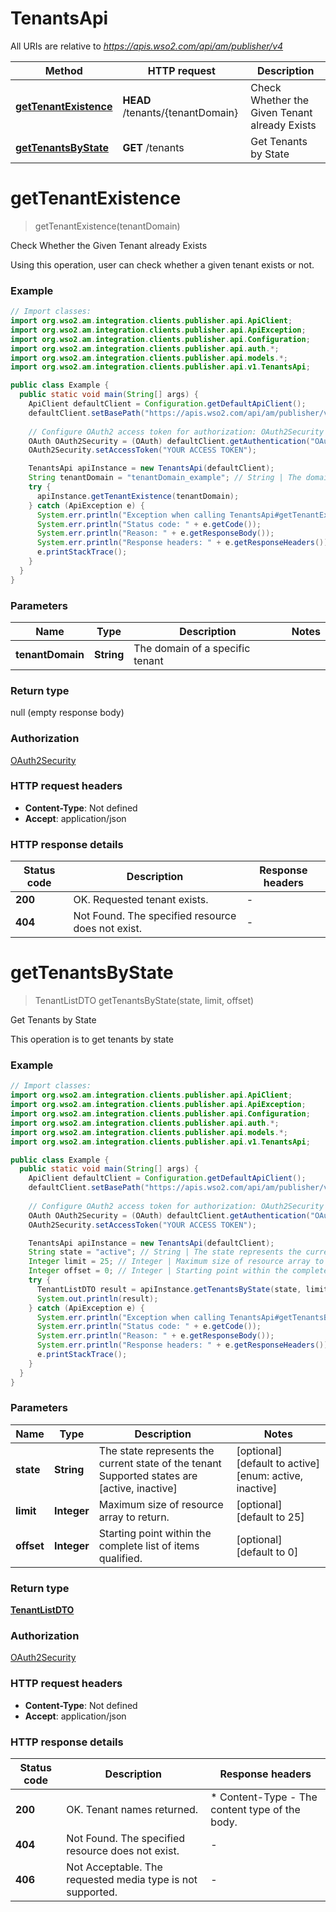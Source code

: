 # TenantsApi

All URIs are relative to *https://apis.wso2.com/api/am/publisher/v4*

Method | HTTP request | Description
------------- | ------------- | -------------
[**getTenantExistence**](TenantsApi.md#getTenantExistence) | **HEAD** /tenants/{tenantDomain} | Check Whether the Given Tenant already Exists
[**getTenantsByState**](TenantsApi.md#getTenantsByState) | **GET** /tenants | Get Tenants by State 


<a name="getTenantExistence"></a>
# **getTenantExistence**
> getTenantExistence(tenantDomain)

Check Whether the Given Tenant already Exists

Using this operation, user can check whether a given tenant exists or not. 

### Example
```java
// Import classes:
import org.wso2.am.integration.clients.publisher.api.ApiClient;
import org.wso2.am.integration.clients.publisher.api.ApiException;
import org.wso2.am.integration.clients.publisher.api.Configuration;
import org.wso2.am.integration.clients.publisher.api.auth.*;
import org.wso2.am.integration.clients.publisher.api.models.*;
import org.wso2.am.integration.clients.publisher.api.v1.TenantsApi;

public class Example {
  public static void main(String[] args) {
    ApiClient defaultClient = Configuration.getDefaultApiClient();
    defaultClient.setBasePath("https://apis.wso2.com/api/am/publisher/v4");
    
    // Configure OAuth2 access token for authorization: OAuth2Security
    OAuth OAuth2Security = (OAuth) defaultClient.getAuthentication("OAuth2Security");
    OAuth2Security.setAccessToken("YOUR ACCESS TOKEN");

    TenantsApi apiInstance = new TenantsApi(defaultClient);
    String tenantDomain = "tenantDomain_example"; // String | The domain of a specific tenant 
    try {
      apiInstance.getTenantExistence(tenantDomain);
    } catch (ApiException e) {
      System.err.println("Exception when calling TenantsApi#getTenantExistence");
      System.err.println("Status code: " + e.getCode());
      System.err.println("Reason: " + e.getResponseBody());
      System.err.println("Response headers: " + e.getResponseHeaders());
      e.printStackTrace();
    }
  }
}
```

### Parameters

Name | Type | Description  | Notes
------------- | ------------- | ------------- | -------------
 **tenantDomain** | **String**| The domain of a specific tenant  |

### Return type

null (empty response body)

### Authorization

[OAuth2Security](../README.md#OAuth2Security)

### HTTP request headers

 - **Content-Type**: Not defined
 - **Accept**: application/json

### HTTP response details
| Status code | Description | Response headers |
|-------------|-------------|------------------|
**200** | OK. Requested tenant exists. |  -  |
**404** | Not Found. The specified resource does not exist. |  -  |

<a name="getTenantsByState"></a>
# **getTenantsByState**
> TenantListDTO getTenantsByState(state, limit, offset)

Get Tenants by State 

This operation is to get tenants by state 

### Example
```java
// Import classes:
import org.wso2.am.integration.clients.publisher.api.ApiClient;
import org.wso2.am.integration.clients.publisher.api.ApiException;
import org.wso2.am.integration.clients.publisher.api.Configuration;
import org.wso2.am.integration.clients.publisher.api.auth.*;
import org.wso2.am.integration.clients.publisher.api.models.*;
import org.wso2.am.integration.clients.publisher.api.v1.TenantsApi;

public class Example {
  public static void main(String[] args) {
    ApiClient defaultClient = Configuration.getDefaultApiClient();
    defaultClient.setBasePath("https://apis.wso2.com/api/am/publisher/v4");
    
    // Configure OAuth2 access token for authorization: OAuth2Security
    OAuth OAuth2Security = (OAuth) defaultClient.getAuthentication("OAuth2Security");
    OAuth2Security.setAccessToken("YOUR ACCESS TOKEN");

    TenantsApi apiInstance = new TenantsApi(defaultClient);
    String state = "active"; // String | The state represents the current state of the tenant  Supported states are [active, inactive] 
    Integer limit = 25; // Integer | Maximum size of resource array to return. 
    Integer offset = 0; // Integer | Starting point within the complete list of items qualified. 
    try {
      TenantListDTO result = apiInstance.getTenantsByState(state, limit, offset);
      System.out.println(result);
    } catch (ApiException e) {
      System.err.println("Exception when calling TenantsApi#getTenantsByState");
      System.err.println("Status code: " + e.getCode());
      System.err.println("Reason: " + e.getResponseBody());
      System.err.println("Response headers: " + e.getResponseHeaders());
      e.printStackTrace();
    }
  }
}
```

### Parameters

Name | Type | Description  | Notes
------------- | ------------- | ------------- | -------------
 **state** | **String**| The state represents the current state of the tenant  Supported states are [active, inactive]  | [optional] [default to active] [enum: active, inactive]
 **limit** | **Integer**| Maximum size of resource array to return.  | [optional] [default to 25]
 **offset** | **Integer**| Starting point within the complete list of items qualified.  | [optional] [default to 0]

### Return type

[**TenantListDTO**](TenantListDTO.md)

### Authorization

[OAuth2Security](../README.md#OAuth2Security)

### HTTP request headers

 - **Content-Type**: Not defined
 - **Accept**: application/json

### HTTP response details
| Status code | Description | Response headers |
|-------------|-------------|------------------|
**200** | OK. Tenant names returned.  |  * Content-Type - The content type of the body.  <br>  |
**404** | Not Found. The specified resource does not exist. |  -  |
**406** | Not Acceptable. The requested media type is not supported. |  -  |

